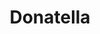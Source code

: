 ---
title: Donatella
artigo: a
picture: /images/d/donatella.jpg
background: /images/fundos/heartpoa2.jpg
style: style-roxo1
description: Significado do nome Donatella
full-description: Ai, que fofura isso! Donatella é o diminutivo de Donata um nome italiano, que vem da palavra donato que em latim significa oferecido como presente. É bem verdade que todo filho é uma benção e um presente de Deus, mas Donatella arrasou!
---